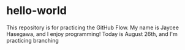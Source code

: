 # hello-world
This repository is for practicing the GitHub Flow.
My name is Jaycee Hasegawa, and I enjoy programming!
Today is August 26th, and I'm practicing branching
